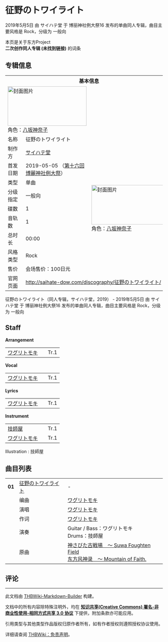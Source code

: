 # 征野のトワイライト

<!-- source html: G:\repos\THBWiki-Markdown-Builder\THBWikiMarkdown\Temp\main\5\5d\ns0%3A%E5%BE%81%E9%87%8E%E3%81%AE%E3%83%88%E3%83%AF%E3%82%A4%E3%83%A9%E3%82%A4%E3%83%88.html -->

2019年5月5日 由 サイハテ堂 于 博丽神社例大祭16 发布的单曲同人专辑，曲目主要风格是 Rock，分级为 一般向

本页是关于东方Project  
 **二次创作同人专辑 (未找到链接)** 的词条

## 专辑信息

<table><tbody><tr><th colspan="3">基本信息</th></tr><tr><td class="cover-artwork-mobile" colspan="2"><a href="./文件-征野のトワイライト封面.png.md" class="image" title="封面图片"><img alt="封面图片" src="https://upload.thwiki.cc/thumb/4/45/%E5%BE%81%E9%87%8E%E3%81%AE%E3%83%88%E3%83%AF%E3%82%A4%E3%83%A9%E3%82%A4%E3%83%88%E5%B0%81%E9%9D%A2.png/252px-%E5%BE%81%E9%87%8E%E3%81%AE%E3%83%88%E3%83%AF%E3%82%A4%E3%83%A9%E3%82%A4%E3%83%88%E5%B0%81%E9%9D%A2.png" decoding="async" loading="lazy" width="252" height="126" srcset="https://upload.thwiki.cc/thumb/4/45/%E5%BE%81%E9%87%8E%E3%81%AE%E3%83%88%E3%83%AF%E3%82%A4%E3%83%A9%E3%82%A4%E3%83%88%E5%B0%81%E9%9D%A2.png/378px-%E5%BE%81%E9%87%8E%E3%81%AE%E3%83%88%E3%83%AF%E3%82%A4%E3%83%A9%E3%82%A4%E3%83%88%E5%B0%81%E9%9D%A2.png 1.5x, https://upload.thwiki.cc/thumb/4/45/%E5%BE%81%E9%87%8E%E3%81%AE%E3%83%88%E3%83%AF%E3%82%A4%E3%83%A9%E3%82%A4%E3%83%88%E5%B0%81%E9%9D%A2.png/504px-%E5%BE%81%E9%87%8E%E3%81%AE%E3%83%88%E3%83%AF%E3%82%A4%E3%83%A9%E3%82%A4%E3%83%88%E5%B0%81%E9%9D%A2.png 2x" data-file-width="4000" data-file-height="2000"></a><div class="cover-char">角色：<a href="./八坂神奈子.md" title="八坂神奈子">八坂神奈子</a></div></td>
</tr><tr><td class="label">名称</td><td colspan="2"> 征野のトワイライト </td></tr><tr><td class="label">制作方</td><td><a href="./サイハテ堂.md" title="サイハテ堂">サイハテ堂</a></td><td class="cover-artwork" rowspan="9" style="min-width:252px;"><a href="./文件-征野のトワイライト封面.png.md" class="image" title="封面图片"><img alt="封面图片" src="https://upload.thwiki.cc/thumb/4/45/%E5%BE%81%E9%87%8E%E3%81%AE%E3%83%88%E3%83%AF%E3%82%A4%E3%83%A9%E3%82%A4%E3%83%88%E5%B0%81%E9%9D%A2.png/252px-%E5%BE%81%E9%87%8E%E3%81%AE%E3%83%88%E3%83%AF%E3%82%A4%E3%83%A9%E3%82%A4%E3%83%88%E5%B0%81%E9%9D%A2.png" decoding="async" loading="lazy" width="252" height="126" srcset="https://upload.thwiki.cc/thumb/4/45/%E5%BE%81%E9%87%8E%E3%81%AE%E3%83%88%E3%83%AF%E3%82%A4%E3%83%A9%E3%82%A4%E3%83%88%E5%B0%81%E9%9D%A2.png/378px-%E5%BE%81%E9%87%8E%E3%81%AE%E3%83%88%E3%83%AF%E3%82%A4%E3%83%A9%E3%82%A4%E3%83%88%E5%B0%81%E9%9D%A2.png 1.5x, https://upload.thwiki.cc/thumb/4/45/%E5%BE%81%E9%87%8E%E3%81%AE%E3%83%88%E3%83%AF%E3%82%A4%E3%83%A9%E3%82%A4%E3%83%88%E5%B0%81%E9%9D%A2.png/504px-%E5%BE%81%E9%87%8E%E3%81%AE%E3%83%88%E3%83%AF%E3%82%A4%E3%83%A9%E3%82%A4%E3%83%88%E5%B0%81%E9%9D%A2.png 2x" data-file-width="4000" data-file-height="2000"></a><div class="cover-char">角色：<a href="./八坂神奈子.md" title="八坂神奈子">八坂神奈子</a></div></td>
</tr><tr><td class="label">首发日期</td><td>2019-05-05&#160;（<a href="/展会作品列表?e=%E5%8D%9A%E4%B8%BD%E7%A5%9E%E7%A4%BE%E4%BE%8B%E5%A4%A7%E7%A5%AD%2316">第十六回 博麗神社例大祭</a>）</td></tr><tr><td class="label">类型</td><td>单曲</td></tr><tr><td class="label">分级指定</td><td>一般向</td></tr><tr><td class="label">碟数</td><td>1</td></tr><tr><td class="label">音轨数</td><td>1</td></tr><tr><td class="label">总时长</td><td>00:00</td></tr><tr><td class="label">风格类型</td><td>Rock</td></tr><tr><td class="label">售价</td><td>会场售价：100日元</td></tr>
<tr><td class="label">官网页面</td><td colspan="2"><a rel="nofollow" class="external free" href="http://saihate-dow.com/discography/征野のトワイライト/">http://saihate-dow.com/discography/征野のトワイライト/</a></td></tr></tbody></table>

征野のトワイライト（同人专辑，サイハテ堂，2019） - 2019年5月5日 由 サイハテ堂 于 博丽神社例大祭16 发布的单曲同人专辑，曲目主要风格是 Rock，分级为 一般向

## Staff
  
 **Arrangement**   

<table><tbody><tr><td><a href="/index.php?title=%E3%83%AF%E3%82%B0%E3%83%AA%E3%83%88%E3%83%A2%E3%82%AD&amp;action=edit&amp;redlink=1" class="new" title="ワグリトモキ（页面不存在）">ワグリトモキ</a></td><td></td><td>Tr.1</td></tr></tbody></table>

  
 **Vocal**   

<table><tbody><tr><td><a href="/index.php?title=%E3%83%AF%E3%82%B0%E3%83%AA%E3%83%88%E3%83%A2%E3%82%AD&amp;action=edit&amp;redlink=1" class="new" title="ワグリトモキ（页面不存在）">ワグリトモキ</a></td><td></td><td>Tr.1</td></tr></tbody></table>

  
 **Lyrics**   

<table><tbody><tr><td><a href="/index.php?title=%E3%83%AF%E3%82%B0%E3%83%AA%E3%83%88%E3%83%A2%E3%82%AD&amp;action=edit&amp;redlink=1" class="new" title="ワグリトモキ（页面不存在）">ワグリトモキ</a></td><td></td><td>Tr.1</td></tr></tbody></table>

  
 **Instrument**   

<table><tbody><tr><td><a href="./技師屋.md" title="技師屋">技師屋</a></td><td></td><td>Tr.1</td></tr><tr><td><a href="/index.php?title=%E3%83%AF%E3%82%B0%E3%83%AA%E3%83%88%E3%83%A2%E3%82%AD&amp;action=edit&amp;redlink=1" class="new" title="ワグリトモキ（页面不存在）">ワグリトモキ</a></td><td></td><td>Tr.1</td></tr></tbody></table>


Illustration
: 技師屋


## 曲目列表

<table><tbody><tr><td id="1" class="infoRD"><b>01</b></td><td id="征野のトワイライト" colspan="2" class="title"><span class="new" title="（歌词页面不存在）"><a href="/index.php?title=%E6%AD%8C%E8%AF%8D:%E5%BE%81%E9%87%8E%E3%81%AE%E3%83%88%E3%83%AF%E3%82%A4%E3%83%A9%E3%82%A4%E3%83%88&amp;boilerplate=模板:页面模板/曲目歌词&amp;action=edit">征野のトワイライト</a></span><span class="thcsearchlinks"><a rel="nofollow" class="external text" href="https://cd.thwiki.cc?arrange=ワグリトモキ&amp;vocal=ワグリトモキ&amp;lyric=ワグリトモキ&amp;ogmusic=神さびた古戦場　～ Suwa Foughten Field&amp;fromwiki=征野のトワイライト"><span title="搜索相似同人曲"></span></a></span></td><td class="time">-</td></tr><tr><td class="left"></td><td class="label">编曲</td><td class="text" colspan="2"><a href="/index.php?title=%E3%83%AF%E3%82%B0%E3%83%AA%E3%83%88%E3%83%A2%E3%82%AD&amp;action=edit&amp;redlink=1" class="new" title="ワグリトモキ（页面不存在）">ワグリトモキ</a><span class="thcsearchlinks"><a rel="nofollow" class="external text" href="https://cd.thwiki.cc?arrange=，ワグリトモキ&amp;fromwiki=征野のトワイライト"><span></span></a></span></td></tr><tr><td class="left"></td><td class="label">演唱</td><td class="text" colspan="2"><a href="/index.php?title=%E3%83%AF%E3%82%B0%E3%83%AA%E3%83%88%E3%83%A2%E3%82%AD&amp;action=edit&amp;redlink=1" class="new" title="ワグリトモキ（页面不存在）">ワグリトモキ</a><span class="thcsearchlinks"><a rel="nofollow" class="external text" href="https://cd.thwiki.cc?vocal=ワグリトモキ&amp;fromwiki=征野のトワイライト"><span></span></a></span></td></tr><tr><td class="left"></td><td class="label">作词</td><td class="text" colspan="2"><a href="/index.php?title=%E3%83%AF%E3%82%B0%E3%83%AA%E3%83%88%E3%83%A2%E3%82%AD&amp;action=edit&amp;redlink=1" class="new" title="ワグリトモキ（页面不存在）">ワグリトモキ</a><span class="thcsearchlinks"><a rel="nofollow" class="external text" href="https://cd.thwiki.cc?lyric=ワグリトモキ&amp;fromwiki=征野のトワイライト"><span></span></a></span></td></tr><tr><td class="left"></td><td class="label">演奏</td><td class="text" colspan="2">Guitar / Bass：ワグリトモキ <br>Drums：技師屋</td></tr><tr><td class="left"></td><td class="label">原曲</td><td class="text" colspan="2"><span class="thcsearchlinks"><a rel="nofollow" class="external text" href="https://cd.thwiki.cc?ogmusic=神さびた古戦場　～ Suwa Foughten Field&amp;fromwiki=征野のトワイライト"><span></span></a></span><div class="ogmusic"><a href="./神さびた古戦場_～_Suwa_Foughten_Field.md" class="mw-redirect" title="神さびた古戦場 ～ Suwa Foughten Field">神さびた古戦場　～ Suwa Foughten Field</a></div><div class="source"><a href="./东方风神录_～_Mountain_of_Faith..md" class="mw-redirect" title="东方风神录 ～ Mountain of Faith.">东方风神录　～ Mountain of Faith.</a></div></td></tr></tbody></table>



## 评论




---

此文档由 [THBWiki-Markdown-Builder](https://github.com/Delsin-Yu/THBWiki-Markdown-Builder) 构建。

文档中的所有内容除特殊注明外，均在 [**知识共享(Creative Commons) 署名-非商业性使用-相同方式共享 3.0 协议**](https://creativecommons.org/licenses/by-sa/3.0/deed.zh-hans) 下提供，附加条款亦可能应用。

引用类型与其他类型作品版权归原作者所有，如有作者授权则遵照授权协议使用。

详细请查阅 [THBWiki：免责声明](https://thbwiki.cc/THBWiki:%E5%85%8D%E8%B4%A3%E5%A3%B0%E6%98%8E)。


